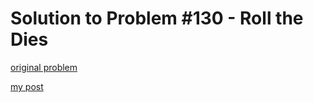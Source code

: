 Solution to Problem #130 - Roll the Dies
==================================================

[original problem](http://www.reddit.com/r/dailyprogrammer/comments/1givnn/061713_challenge_130_easy_roll_the_dies/)

[my post](http://www.reddit.com/r/dailyprogrammer/comments/1givnn/061713_challenge_130_easy_roll_the_dies/camyudf)

